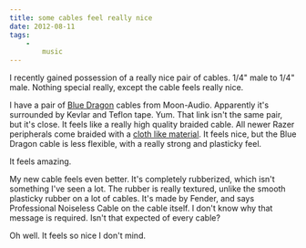 ```yaml
---
title: some cables feel really nice
date: 2012-08-11
tags:
    -
        music
---
```


I recently gained possession of a really nice pair of cables. 1/4" male to 1/4" male. Nothing special really, except the cable feels really nice.

I have a pair of [Blue Dragon](http://www.moon-audio.com/audio-cables/moon-audio-headphone-cables/moon-audio-blue-dragon-headphone-cable.html) cables from Moon-Audio. Apparently it's surrounded by Kevlar and Teflon tape. Yum. That link isn't the same pair, but it's close. It feels like a really high quality braided cable. All newer Razer peripherals come braided with a [cloth like material](http://cdn.theendearingdesigner.com/wp-content/uploads/2011/12/Razer-Naga-Gaming-Mouse-Review14.jpg). It feels nice, but the Blue Dragon cable is less flexible, with a really strong and plasticky feel.

It feels amazing.

My new cable feels even better. It's completely rubberized, which isn't something I've seen a lot. The rubber is really textured, unlike the smooth plasticky rubber on a lot of cables. It's made by Fender, and says Professional Noiseless Cable on the cable itself. I don't know why that message is required. Isn't that expected of every cable?

Oh well. It feels so nice I don't mind.
